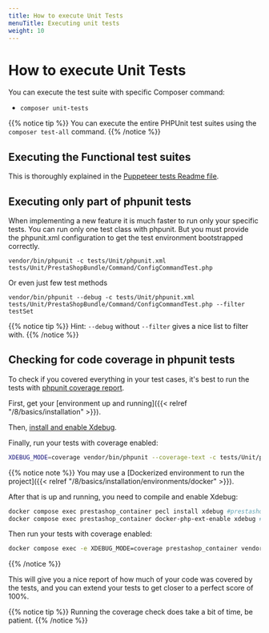 ```yaml
---
title: How to execute Unit Tests
menuTitle: Executing unit tests
weight: 10
---
```


# How to execute Unit Tests

You can execute the test suite with specific Composer command:

* `composer unit-tests`

{{% notice tip %}}
You can execute the entire PHPUnit test suites using the `composer test-all` command.
{{% /notice %}}

## Executing the Functional test suites

This is thoroughly explained in the [Puppeteer tests Readme file](https://github.com/PrestaShop/PrestaShop/blob/8.0.x/tests/UI/README.md).

## Executing only part of phpunit tests

When implementing a new feature it is much faster to run only your specific tests. You can run only one test class with phpunit. But you must provide the phpunit.xml configuration to get the test environment bootstrapped correctly.

```
vendor/bin/phpunit -c tests/Unit/phpunit.xml tests/Unit/PrestaShopBundle/Command/ConfigCommandTest.php
```

Or even just few test methods

```
vendor/bin/phpunit --debug -c tests/Unit/phpunit.xml tests/Unit/PrestaShopBundle/Command/ConfigCommandTest.php --filter testSet
```

{{% notice tip %}}
Hint: `--debug` without `--filter` gives a nice list to filter with.
{{% /notice %}}

## Checking for code coverage in phpunit tests

To check if you covered everything in your test cases, it's best to run the tests with [phpunit coverage report](https://phpunit.readthedocs.io/en/9.5/code-coverage-analysis.html).

First, get your [environment up and running]({{< relref "/8/basics/installation" >}}). 

Then, [install and enable Xdebug](https://xdebug.org/docs/install).

Finally, run your tests with coverage enabled:

```bash
XDEBUG_MODE=coverage vendor/bin/phpunit --coverage-text -c tests/Unit/phpunit.xml tests/Unit/PrestaShopBundle/Command/ConfigCommandTest.php
```

{{% notice note %}}
You may use a [Dockerized environment to run the project]({{< relref "/8/basics/installation/environments/docker" >}}).

After that is up and running, you need to compile and enable Xdebug:

```bash
docker compose exec prestashop_container pecl install xdebug #prestashop_container is the container's name
docker compose exec prestashop_container docker-php-ext-enable xdebug #prestashop_container is the container's name
```

Then run your tests with coverage enabled:

```bash
docker compose exec -e XDEBUG_MODE=coverage prestashop_container vendor/bin/phpunit --coverage-text -c tests/Unit/phpunit.xml tests/Unit/PrestaShopBundle/Command/ConfigCommandTest.php
```
{{% /notice %}}

This will give you a nice report of how much of your code was covered by the tests, and you can extend your tests to get closer to a perfect score of 100%.

{{% notice tip %}}
Running the coverage check does take a bit of time, be patient.
{{% /notice %}}